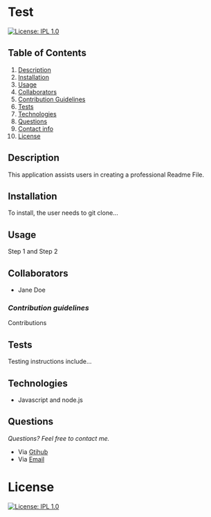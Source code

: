 # **Test**
[![License: IPL 1.0](https://img.shields.io/badge/License-IPL%201.0-blue.svg)](https://opensource.org/licenses/IPL-1.0)

## **Table of Contents**
1. [Description](#description)
2. [Installation](#installation)
3. [Usage](#usage)
4. [Collaborators](#collaborators)
5. [Contribution Guidelines](#contribution-guidelines)
6. [Tests](#tests)
7. [Technologies](#technologies)
8. [Questions](#questions)
9. [Contact info](#contact-info)
10. [License](#license)

## **Description**
This application assists users in creating a professional Readme File.

## **Installation**
To install, the user needs to git clone...

## **Usage**
Step 1 and Step 2

## **Collaborators**
* Jane Doe

### *Contribution guidelines*
Contributions

## **Tests**
Testing instructions include...

## **Technologies**
* Javascript and node.js

## **Questions**

*Questions? Feel free to contact me.*
* Via [Gtihub](pazjenni04)
* Via [Email](paz@yahoo.com)

# License
[![License: IPL 1.0](https://img.shields.io/badge/License-IPL%201.0-blue.svg)](https://opensource.org/licenses/IPL-1.0)